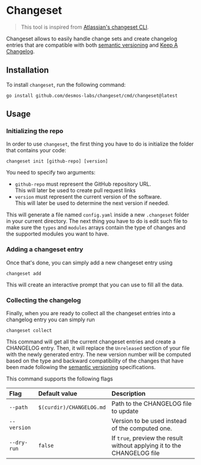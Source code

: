 # Changeset
> This tool is inspired from [Atlassian's changeset CLI](https://github.com/atlassian/changesets).
 
Changeset allows to easily handle change sets and create changelog entries that are compatible with both [semantic versioning](https://semver.org/) and [Keep A Changelog](https://keepachangelog.com/en/1.0.0/).

## Installation
To install `changeset`, run the following command:

```
go install github.com/desmos-labs/changeset/cmd/changeset@latest
```

## Usage
### Initializing the repo
In order to use `changeset`, the first thing you have to do is initialize the folder that contains your code: 

```
changeset init [github-repo] [version]
```

You need to specify two arguments:
- `github-repo` must represent the GitHub repository URL.  
   This will later be used to create pull request links
- `version` must represent the current version of the software.  
   This will later be used to determine the next version if needed.
  
This will generate a file named `config.yaml` inside a new `.changeset` folder in your current directory. The next thing you have to do is edit such file to make sure the `types` and `modules` arrays contain the type of changes and the supported modules you want to have.  
  
### Adding a changeset entry
Once that's done, you can simply add a new changeset entry using 

```
changeset add
```

This will create an interactive prompt that you can use to fill all the data.

### Collecting the changelog
Finally, when you are ready to collect all the changeset entries into a changelog entry you can simply run 

```
changeset collect
```

This command will get all the current changeset entries and create a CHANGELOG entry. Then, it will replace the `Unreleased` section of your file with the newly generated entry. The new version number will be computed based on the type and backward compatibility of the changes that have been made following the [semantic versioning](https://semver.org/) specifications.

This command supports the following flags

| Flag | Default value | Description |
| :--- | :----------- | :---------- |
| `--path` | `$(curdir)/CHANGELOG.md` | Path to the CHANGELOG file to update |
| `--version` | ` ` | Version to be used instead of the computed one. | 
| `--dry-run` | `false` | If `true`, preview the result without applying it to the CHANGELOG file |
